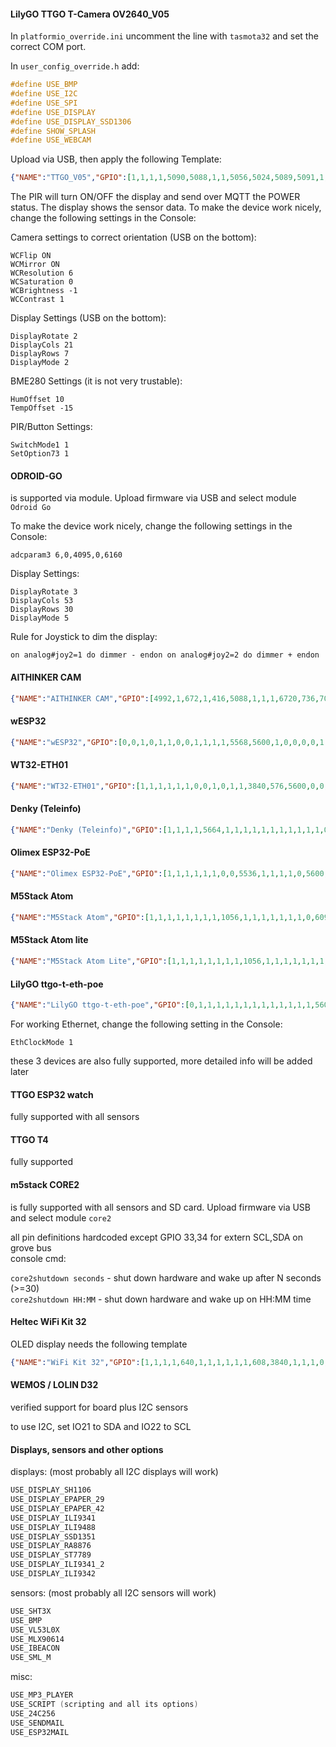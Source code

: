 #### LilyGO TTGO T-Camera OV2640_V05

In `platformio_override.ini` uncomment the line with `tasmota32` and set the correct COM port. 

In `user_config_override.h` add:

```c
#define USE_BMP
#define USE_I2C
#define USE_SPI
#define USE_DISPLAY
#define USE_DISPLAY_SSD1306
#define SHOW_SPLASH
#define USE_WEBCAM
```

Upload via USB, then apply the following Template:

```json
{"NAME":"TTGO_V05","GPIO":[1,1,1,1,5090,5088,1,1,5056,5024,5089,5091,1,1,5092,5184,0,640,608,5093,0,5152,4928,5120,0,0,0,0,4992,160,32,1,5094,0,0,5095],"FLAG":0,"BASE":2}
```

The PIR will turn ON/OFF the display and send over MQTT the POWER status. The display shows the sensor data.
To make the device work nicely, change the following settings in the Console:

Camera settings to correct orientation (USB on the bottom):
```
WCFlip ON
WCMirror ON
WCResolution 6
WCSaturation 0
WCBrightness -1
WCContrast 1
```

Display Settings (USB on the bottom):
```
DisplayRotate 2
DisplayCols 21
DisplayRows 7
DisplayMode 2
```

BME280 Settings (it is not very trustable):
```
HumOffset 10
TempOffset -15
```

PIR/Button Settings:
```
SwitchMode1 1
SetOption73 1
```

#### ODROID-GO

is supported via module. Upload firmware via USB and select module `Odroid Go`


To make the device work nicely, change the following settings in the Console:
```
adcparam3 6,0,4095,0,6160
```

Display Settings:
```
DisplayRotate 3
DisplayCols 53
DisplayRows 30
DisplayMode 5
```


Rule for Joystick to dim the display:
```
on analog#joy2=1 do dimmer - endon on analog#joy2=2 do dimmer + endon
```

#### AITHINKER CAM

```json
{"NAME":"AITHINKER CAM","GPIO":[4992,1,672,1,416,5088,1,1,1,6720,736,704,1,1,5089,5090,0,5091,5184,5152,0,5120,5024,5056,0,0,0,0,4928,576,5094,5095,5092,0,0,5093],"FLAG":0,"BASE":2}
```

#### wESP32

```json
{"NAME":"wESP32","GPIO":[0,0,1,0,1,1,0,0,1,1,1,1,5568,5600,1,0,0,0,0,1,0,0,0,0,0,0,0,0,1,1,1,1,1,0,0,1],"FLAG":0,"BASE":1}

```

#### WT32-ETH01

```json
{"NAME":"WT32-ETH01","GPIO":[1,1,1,1,1,1,0,0,1,0,1,1,3840,576,5600,0,0,0,0,5568,0,0,0,0,0,0,0,0,1,1,0,1,1,0,0,1],"FLAG":0,"BASE":1}
```

#### Denky (Teleinfo)

```json
{"NAME":"Denky (Teleinfo)","GPIO":[1,1,1,1,5664,1,1,1,1,1,1,1,1,1,1,1,0,1,1,1,0,1376,1,1,0,0,0,0,1,5632,1,1,1,0,0,1],"FLAG":0,"BASE":1}
```

#### Olimex ESP32-PoE

```json
{"NAME":"Olimex ESP32-PoE","GPIO":[1,1,1,1,1,1,0,0,5536,1,1,1,1,0,5600,0,0,0,0,5568,0,0,0,0,0,0,0,0,1,1,1,1,1,0,0,1],"FLAG":0,"BASE":1}
```

#### M5Stack Atom

```json
{"NAME":"M5Stack Atom","GPIO":[1,1,1,1,1,1,1,1,1056,1,1,1,1,1,1,1,0,609,1,1,0,641,640,1376,0,0,0,0,608,1,1,1,1,0,0,32],"FLAG":0,"BASE":1}
```

#### M5Stack Atom lite

```json
{"NAME":"M5Stack Atom Lite","GPIO":[1,1,1,1,1,1,1,1,1056,1,1,1,1,1,1,1,0,1,1,1,0,1,640,1376,0,0,0,0,608,1,1,1,1,0,0,32],"FLAG":0,"BASE":1}
```

#### LilyGO ttgo-t-eth-poe

```json
{"NAME":"LilyGO ttgo-t-eth-poe","GPIO":[0,1,1,1,1,1,1,1,1,1,1,1,1,1,5600,1,0,1,1,5568,0,1,1,1,0,0,0,0,1,1,1,1,1,0,0,1],"FLAG":0,"BASE":1}
```

For working Ethernet, change the following setting in the Console:
```
EthClockMode 1
```

these 3 devices are also fully supported, more detailed info will be added later  

#### TTGO ESP32 watch  
fully supported with all sensors  

#### TTGO T4 
fully supported

#### m5stack CORE2

is fully supported with all sensors and SD card. Upload firmware via USB and select module `core2`
  
all pin definitions hardcoded except GPIO 33,34 for extern SCL,SDA on grove bus  
console cmd:  

`core2shutdown seconds` - shut down hardware and wake up after N seconds (>=30)  
`core2shutdown HH:MM` - shut down hardware and wake up on HH:MM time  


#### Heltec WiFi Kit 32
OLED display needs the following template

```json
{"NAME":"WiFi Kit 32","GPIO":[1,1,1,1,640,1,1,1,1,1,1,608,3840,1,1,1,0,1,1,1,0,224,1,1,0,0,0,0,1,1,1,1,1,0,0,1],"FLAG":0,"BASE":1}
```


#### WEMOS / LOLIN D32
verified support for board plus I2C sensors

to use I2C, set IO21 to SDA and IO22 to SCL


#### Displays, sensors and other options 

displays: (most probably all I2C displays will work)    

```c
USE_DISPLAY_SH1106  
USE_DISPLAY_EPAPER_29  
USE_DISPLAY_EPAPER_42  
USE_DISPLAY_ILI9341  
USE_DISPLAY_ILI9488  
USE_DISPLAY_SSD1351  
USE_DISPLAY_RA8876  
USE_DISPLAY_ST7789  
USE_DISPLAY_ILI9341_2  
USE_DISPLAY_ILI9342  
```

sensors:  (most probably all I2C sensors will work)    

```c
USE_SHT3X  
USE_BMP  
USE_VL53L0X  
USE_MLX90614  
USE_IBEACON  
USE_SML_M  
```

misc:  
```c
USE_MP3_PLAYER  
USE_SCRIPT (scripting and all its options)  
USE_24C256  
USE_SENDMAIL
USE_ESP32MAIL
```
